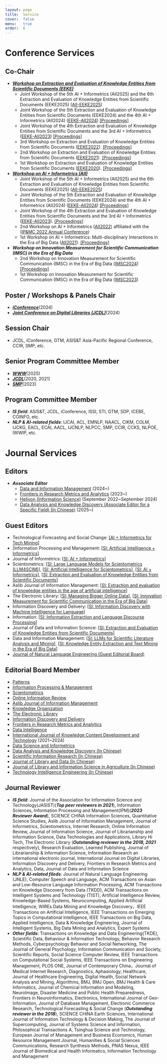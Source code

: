 ```yaml
---
layout: page
title:  Service
cover:  false
menu:   true
order:  6
---
```


# Conference Services

##  Co-Chair
* ***[Workshop on Extraction and Evaluation of Knowledge Entities from Scientific Documents (EEKE)](https://eeke-workshop.github.io/)***
  * Joint Workshop of the 5th AI + Informetrics (AII2025) and the 6th Extraction and Evaluation of Knowledge Entities from Scientific Documents (EEKE2025) ([AII-EEKE2025](https://eeke-workshop.github.io/2025/))   
  * Joint Workshop of the 5th Extraction and Evaluation of Knowledge Entities from Scientific Documents (EEKE2024) and the 4th AI + Informetrics (AII2024) ([EEKE-AII2024](https://eeke-workshop.github.io/2024/))   [[Proceedings]](https://ceur-ws.org/Vol-3745/) 
  * Joint Workshop of the 4th Extraction and Evaluation of Knowledge Entities from Scientific Documents and the 3rd AI + Informetrics ([EEKE-AII2023](https://eeke-workshop.github.io/2023/))   [[Proceedings]](https://ceur-ws.org/Vol-3451/)
  * 3rd Workshop on Extraction and Evaluation of Knowledge Entities from Scientific Documents ([EEKE2022](https://eeke-workshop.github.io/2022/)).  [[Proceedings]](http://ceur-ws.org/Vol-3210/)
  * 2nd Workshop on Extraction and Evaluation of Knowledge Entities from Scientific Documents ([EEKE2021](https://eeke-workshop.github.io/2021/)).  [[Proceedings]](http://ceur-ws.org/Vol-3004/)
  * 1st Workshop on Extraction and Evaluation of Knowledge Entities from Scientific Documents ([EEKE2020](https://eeke2020.github.io/)).  [[Proceedings]](http://ceur-ws.org/Vol-2658/)
* ***[Workshop on AI + Informetrics (AII)](https://ai-informetrics.github.io/)***
  * Joint Workshop of the 5th AI + Informetrics (AII2025) and the 6th Extraction and Evaluation of Knowledge Entities from Scientific Documents (EEKE2025) ([AII-EEKE2025](https://ai-informetrics.github.io/2025/))   
  * Joint Workshop of the 5th Extraction and Evaluation of Knowledge Entities from Scientific Documents (EEKE2024) and the 4th AI + Informetrics (AII2024) ([EEKE-AII2024](https://eeke-workshop.github.io/2024/))   [[Proceedings]](https://ceur-ws.org/Vol-3745/) 
  * Joint Workshop of the 4th Extraction and Evaluation of Knowledge Entities from Scientific Documents and the 3rd AI + Informetrics ([EEKE-AII2023](https://eeke-workshop.github.io/2023/)).  [[Proceedings]](https://ceur-ws.org/Vol-3451/)
  * 2nd Workshop on AI + Informetrics ([AII2022](https://ai-informetrics.github.io/2022/)) affiliated with the ([IP&MC 2022 Annual Conference](https://www.elsevier.com/events/conferences/information-processing-and-management-conference)) 
  * 1st Workshop on AI + Informetrics: Multi-disciplinary Interactions in the Era of Big Data ([AII2021](https://ai-informetrics.github.io/aii2021.html)).  [[Proceedings]](http://ceur-ws.org/Vol-2871/) 
* ***Workshop on Innovation Measurement for Scientific Communication (IMSC) in the Era of Big Data***
  * 2nd Workshop on Innovation Measurement for Scientific Communication (IMSC) in the Era of Big Data ([IMSC2024](https://imsc-committee.github.io/JCDL2024-IMSCworkshop/))   [[Proceedings]](https://ceur-ws.org/Vol-3982/)
  * 1st Workshop on Innovation Measurement for Scientific Communication (IMSC) in the Era of Big Data ([IMSC2023](https://jcdl2023workshop-imsc.github.io/IMSC2023-workshop/))
    
## Poster / Workshops & Panels Chair
* [***iConference***](https://www.ischools.org/iconference)(2024)
* [***Joint Conference on Digital Libraries (JCDL)***](https://2024.jcdl.org/)(2024)

## Session Chair 
* JCDL, iConference, GTM, ASIS&T Asia-Pacific Regional Conference, CCIR, SMP, etc.

## Senior Program Committee Member  
* [***WWW***](https://www2025.thewebconf.org/)(2025)
* [***JCDL***](http://www.jcdl.org/)(2020, 2021)
* [***SMP***](http://www.cips-smp.org/)(2023)
  
## Program Committee Member 

* ***IS field***: ASIS&T, JCDL, iConference, ISSI, STI, GTM, SDP, ICEBE, COINFO, etc.
* ***NLP & AI-related fields***: IJCAI, ACL, EMNLP, NAACL, CIKM, COLM, IJCKG, EACL, ECAI, AACL, IJCNLP, NLPCC, SMP, CCIR, CCKS, NLPOE, IWWIP, etc.


# Journal Services 

## Editors 
* ***Associate Editor***
  * [Data and Information Management](https://www.sciencedirect.com/journal/data-and-information-management) (2024~)
  * [Frontiers in Research Metrics and Analytics](https://www.frontiersin.org/journals/research-metrics-and-analytics/editors) (2023~)
  * [Heliyon (Information Science)](https://www.cell.com/heliyon/information-science) (September 2022~September 2024)
  * [Data Analysis and Knowledge Discovery (Associate Editor for a Specific Field) (In Chinese)](https://manu44.magtech.com.cn/Jwk_infotech_wk3/EN/home) (2025~)

## Guest Editors 
  * Technological Forecasting and Social Change: [[AI + Informetrics for Tech Mining]](https://www.sciencedirect.com/special-issue/315066/ai-plus-informetrics-for-tech-mining)
  * [Information Processing and Management: [[SI: Artificial Intelligence + Informetrics](https://www.sciencedirect.com/special-issue/101SF59BTFR)]
  * Journal of Informetrics: [[SI: AI + Informetrics](https://www.sciencedirect.com/special-issue/10VSKW931LL)]
  * Scientometrics: [[SI: Large Language Models for Scientometrics (LLM4SCIM)](https://link.springer.com/collections/fcgfjgggfb)], [[SI: Artificial Intelligence for Scientometrics](https://link.springer.com/collections/cihcbgccda)], [[SI: AI + Informetrics](https://link.springer.com/collections/ebfiegeiie)], [[SI: Extraction and Evaluation of Knowledge Entities from Scientific Documents](https://link.springer.com/collections/hbffbdggdj)]
  * Aslib Journal of Information Management: [[SI: Extraction and evaluation of knowledge entities in the age of artificial intelligence](https://www.emerald.com/insight/publication/issn/2050-3806/vol/75/iss/3)]
  * The Electronic Library: [[SI: Managing Bigger Online Data](https://www.emerald.com/insight/publication/issn/0264-0473/vol/35/iss/4)], [[SI: Innovation Measurement for Scientific Communication in the Era of Big Data](https://www.emerald.com/insight/publication/issn/0264-0473/vol/42/iss/6)]
  *  Information Discovery and Delivery:  [[SI: Information Discovery with Machine Intelligence for Language](https://www.emerald.com/insight/publication/issn/2398-6247/vol/48/iss/3)]
  * Information: [[SI: Information Extraction and Language Discourse Processing](https://www.mdpi.com/journal/information/special_issues/WYS02U2GTD)]
  * Journal of Data and Information Science: [[SI: Extraction and Evaluation of Knowledge Entities from Scientific Documents](https://www.sciendo.com/issue/JDIS/6/3)]
  * Data and Information Management: [[SI: LLMs for Scientific Literature Analysis and Mining](https://www.sciencedirect.com/journal/data-and-information-management/about/call-for-papers#llms-for-scientific-literature-analysis-and-mining)], [[SI: Knowledge Entity Extraction and Text Mining in the Era of Big Data](https://www.sciencedirect.com/journal/data-and-information-management/vol/5/issue/3)]
  *  [Journal of Natural Language Engineering (Guest Editorial Board)](https://www.cambridge.org/core/journals/natural-language-engineering/issue/6082EFB7FB6F6021E2A4459B714C45C7)

## Editorial Board Member
  * [Patterns](https://www.cell.com/patterns/home)
  * [Information Processing & Management](https://www.sciencedirect.com/journal/information-processing-and-management)
  * [Scientometrics](https://link.springer.com/journal/11192)
  * [Online Information Review](https://www.emeraldgrouppublishing.com/journal/oir)
  * [Aslib Journal of Information Management](https://www.emeraldgrouppublishing.com/journal/ajim)
  * [Knowledge Organization](https://www.imrpress.com/journal/KO)
  * [The Electronic Library](https://www.emeraldgrouppublishing.com/journal/el)
  * [Information Discovery and Delivery](https://www.emeraldgrouppublishing.com/journal/idd)
  * [Frontiers in Research Metrics and Analytics](https://www.frontiersin.org/journals/research-metrics-and-analytics)
  * [Data Intelligence](https://direct.mit.edu/dint)
  * [International Journal of Knowledge Content Development and Technology](https://journals.sfu.ca/ijkcdt/index.php/ijkcdt/index) (2021~2024)
  * [Data Science and Informetrics](http://dsi.nseac.com/)
  * [Data Analysis and Knowledge Discovery (In Chinese)](https://manu44.magtech.com.cn/Jwk_infotech_wk3/EN/home)
  * [Scientific Information Research (In Chinese)](https://eng.kjqbyj.com/)
  * [Journal of Library and Data (In Chinese)](http://www.wxysjxb.com/)
  * [Journal of Library and Information Science in Agriculture (In Chinese)](http://nytsqb.aiijournal.com/EN/1002-1248/home.shtml)
  * [Technology Intelligence Engineering (In Chinese)](http://tie.istic.ac.cn/qbgc/ch/index.aspx)

## Journal Reviewer 
* ***IS field***: Journal of the Association for Information Science and Technology(JASIST)(***Top peer reviewers in 2021***), Information Sciences, Information Processing and Management(IPM)(***2023 Reviewer Award***), SCIENCE CHINA Information Sciences, Quantitative Science Studies, Aslib Journal of Information Management, Journal of Informetrics, Scientometrics, Internet Research, Online Information Review, Journal of Information Science, Journal of Librarianship and Information Science, Data Technologies and Applications, Library Hi Tech, The Electronic Library (***Outstanding reviewer in the 2018, 2021*** respectively), Research Evaluation, Learned Publishing, Journal of Librarianship & Information Science, Information Research an international electronic journal, International Journal on Digital Libraries, Information Discovery and Delivery, Frontiers in Research Metrics and Analytics, Data, Journal of Data and Information Science
* ***NLP & AI-related fileds***: Journal of Natural Language Engineering (JNLE), Computer Speech and Language, ACM Transactions on Asian and Low-Resource Language Information Processing, ACM Transactions on Knowledge Discovery from Data (TKDD), ACM Transactions on Intelligent Systems and Technology (TIST), Artificial Intelligence Review, Knowledge-Based Systems, Neurocomputing, Applied Artificial Intelligence, WIREs Data Mining and Knowledge Discovery，IEEE Transactions on Artificial Intelligence, IEEE Transactions on Emerging Topics in Computational Intelligence, IEEE Transactions on Big Data, Applied Intelligence, Data & Knowledge Engineering, Journal of Intelligent Systems, Big Data Mining and Analytics, Expert Systems
* ***Other fields***: Transactions on Knowledge and Data Engineering(TKDE), Scientific Data, Behaviour & Information Technology, Behavior Research Methods, Cyberpsychology Behavior and Social Networking, The Journal of General Psychology, Information Communication and Society, Scientific Reports, Social Science Computer Review, IEEE Transactions on Computational Social Systems, IEEE Transactions on Engineering Management, PLOS ONE, Journal of Contemporary China，Journal of Medical Internet Research, Diagnostics, Aphasiology, Healthcare, Journal of Healthcare Engineering, Digital Health, Social Network Analysis and Mining, Algorithms, BMJ, BMJ Open, BMJ Health & Care Informatics, Journal of Chemical Information and Modeling, NeuroImage, Disaster Medicine and Public Health Preparedness, Frontiers in Neuroinformatics, Electronics, International Journal of Geo-Information, Journal of Database Management, Electronic Commerce Research, Technological Forecasting & Social Change (***Outstanding reviewer in the 2018***), SCIENCE CHINA Earth Sciences, International Journal of Information Technology & Decision Making, The Journal of Supercomputing, Journal of Systems Science and Information, Philosophical Transactions A, Tsinghua Science and Technology, European Journal of Management and Business Economics, Human Resource Management Journal, Humanities & Social Sciences Communications, Research Synthesis Methods, PNAS Nexus, IEEE Journal of Biomedical and Health Informatics, Information Technology and Management

